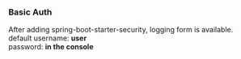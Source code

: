 ### Basic Auth

After adding spring-boot-starter-security, logging form is available.  
default username:    **user**  
password:            **in the console**
